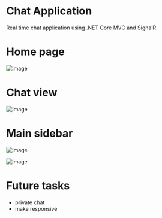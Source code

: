 # Chat Application
Real time chat application using .NET Core MVC and SignalR

# Home page

![image](https://user-images.githubusercontent.com/51209004/129788994-cd00f4aa-0705-46d8-bdca-99a16e14d93c.png)

# Chat view

![image](https://user-images.githubusercontent.com/51209004/129789175-296b65ee-8071-47cc-badd-c58e692ff92e.png)

# Main sidebar

![image](https://user-images.githubusercontent.com/51209004/129789430-f71d5b49-7df0-46f9-ab15-f313e1c38843.png)

![image](https://user-images.githubusercontent.com/51209004/129789269-e92a17c0-8b8a-4f67-99e6-68228acd04eb.png)

# Future tasks
* private chat
* make responsive
